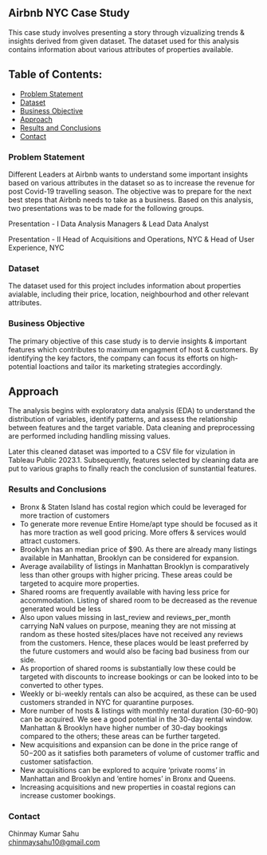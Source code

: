 ## Airbnb NYC Case Study

This case study involves presenting a story through vizualizing trends & insights derived from given dataset. The dataset used for this analysis contains information about various attributes of properties available.

## Table of Contents:
* [Problem Statement](#problem-statement)
* [Dataset](#dataset)
* [Business Objective](#business-objective)
* [Approach](#approach)
* [Results and Conclusions](#results-and-conclusions)
* [Contact](#contact)

### Problem Statement
Different Leaders at Airbnb wants to understand some important insights based on various attributes in the dataset so as to increase the revenue for post Covid-19 travelling season.
The objective was to prepare for the next best steps that Airbnb needs to take as a business. Based on this analysis, two presentations was to be made for the following groups.

Presentation - I
Data Analysis Managers & Lead Data Analyst

Presentation - II
Head of Acquisitions and Operations, NYC & Head of User Experience, NYC

### Dataset
The dataset used for this project includes information about properties avialable, including their price, location, neighbourhod and other relevant attributes.

### Business Objective
The primary objective of this case study is to dervie insights & important features which contributes to maximum engagment of host & customers. By identifying the key factors, the company can focus its efforts on high-potential loactions and tailor its marketing strategies accordingly.

## Approach
The analysis begins with exploratory data analysis (EDA) to understand the distribution of variables, identify patterns, and assess the relationship between features and the target variable. Data cleaning and preprocessing are performed including handling missing values.

Later this cleaned dataset was imported to a CSV file for vizulation in Tableau Public 2023.1. Subsequently, features selected by cleaning data are put to various graphs to finally reach the conclusion of sunstantial features.

### Results and Conclusions

- Bronx & Staten Island has costal region which could be leveraged for more traction of customers
- To generate more revenue Entire Home/apt type should be focused as it has more traction as well good pricing. More offers & services would attract customers.
- Brooklyn has an median price of $90.  As there are already many listings available in Manhattan, Brooklyn can be considered for expansion.
- Average availability of listings in Manhattan Brooklyn is comparatively less than other groups with higher pricing. These areas could be targeted to acquire more properties.
- Shared rooms are frequently available with having less price for accommodation. Listing of shared room to be decreased as the revenue generated would be less
- Also upon values missing in last_review and reviews_per_month carrying NaN values on purpose, meaning they are not missing at random as these hosted sites/places have not received any reviews from the customers. Hence, these places would be least preferred by the future customers and would also be facing bad business from our side.
- As proportion of shared rooms is substantially low these could be targeted with discounts to increase bookings or can be looked into to be converted to other types.
- Weekly or bi-weekly rentals can also be acquired, as these can be used customers stranded in NYC for quarantine purposes.
- More number of hosts & listings with monthly rental duration (30-60-90) can be acquired. We see a good potential in the 30-day rental window. Manhattan & Brooklyn have higher number of 30-day bookings compared to the others; these areas can be further targeted.
- New acquisitions and expansion can be done in the price range of $50 -$200 as it satisfies both parameters of volume of customer traffic and customer satisfaction.
- New acquisitions can be explored to acquire ‘private rooms’ in Manhattan and Brooklyn and ‘entire homes’ in Bronx and Queens.
- Increasing acquisitions and new properties in coastal regions can increase customer bookings.

### Contact<br>
Chinmay Kumar Sahu<br>
chinmaysahu10@gmail.com
